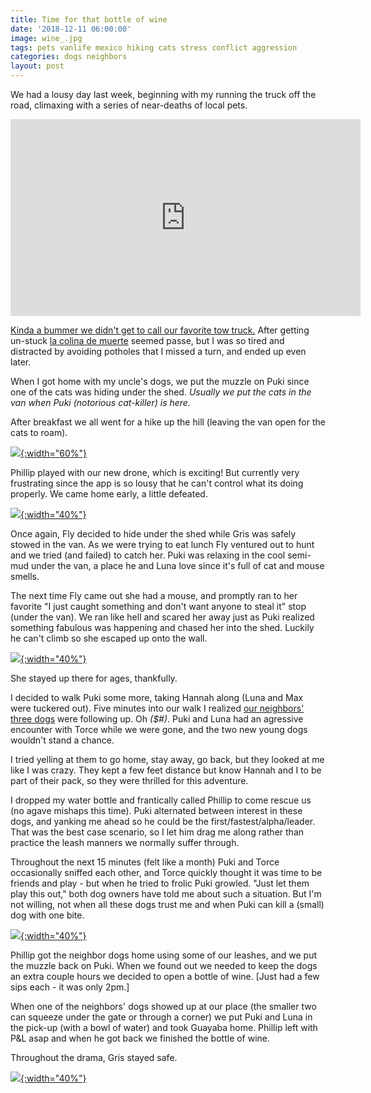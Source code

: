 ```yaml
---
title: Time for that bottle of wine
date: '2018-12-11 06:00:00'
image: wine_.jpg
tags: pets vanlife mexico hiking cats stress conflict aggression
categories: dogs neighbors
layout: post
---
```


We had a lousy day last week, beginning with my running the truck off the road, climaxing with a series of near-deaths of local pets.

<iframe width="560" height="315" src="https://www.youtube-nocookie.com/embed/stuQq7zMjDM" frameborder="0" allow="accelerometer; autoplay; encrypted-media; gyroscope; picture-in-picture" allowfullscreen></iframe>

[Kinda a bummer we didn't get to call our favorite tow truck.](https://reverdecer.annalisagross.com/2018/10/31/van-woes-and-wins-in-mexico/) After getting un-stuck [la colina de muerte](https://reverdecer.annalisagross.com/2018/09/02/la-colina-de-la-muerte/) seemed passe, but I was so tired and distracted by avoiding potholes that I missed a turn, and ended up even later.

When I got home with my uncle's dogs, we put the muzzle on Puki since one of the cats was hiding under the shed. *Usually we put the cats in the van when Puki (notorious cat-killer) is here.*

After breakfast we all went for a hike up the hill (leaving the van open for the cats to roam).

[![](/images/all_dogs_hike_.jpg){:width="60%"}](/images/all_dogs_hike.jpg)

Phillip played with our new drone, which is exciting! But currently very frustrating since the app is so lousy that he can't control what its doing properly. We came home early, a little defeated.

[![](/images/phil_drone_.jpg){:width="40%"}](/images/phil_drone.jpg)

Once again, Fly decided to hide under the shed while Gris was safely stowed in the van. As we were trying to eat lunch Fly ventured out to hunt and we tried (and failed) to catch her. Puki was relaxing in the cool semi-mud under the van, a place he and Luna love since it's full of cat and mouse smells.

The next time Fly came out she had a mouse, and promptly ran to her favorite "I just caught something and don't want anyone to steal it" stop (under the van). We ran like hell and scared her away just as Puki realized something fabulous was happening and chased her into the shed. Luckily he can't climb so she escaped up onto the wall.

[![](/images/fly_wall_.jpg){:width="40%"}](/images/fly_wall.jpg)

She stayed up there for ages, thankfully.

I decided to walk Puki some more, taking Hannah along (Luna and Max were tuckered out). Five minutes into our walk I realized [our neighbors' three dogs](https://reverdecer.annalisagross.com/2018/12/04/saying-goodbye-to-booker/) were following up. Oh *($#)*. Puki and Luna had an agressive encounter with Torce while we were gone, and the two new young dogs wouldn't stand a chance.

I tried yelling at them to go home, stay away, go back, but they looked at me like I was crazy. They kept a few feet distance but know Hannah and I to be part of their pack, so they were thrilled for this adventure.

I dropped my water bottle and frantically called Phillip to come rescue us (no agave mishaps this time). Puki alternated between interest in these dogs, and yanking me ahead so he could be the first/fastest/alpha/leader. That was the best case scenario, so I let him drag me along rather than practice the leash manners we normally suffer through.

Throughout the next 15 minutes (felt like a month) Puki and Torce occasionally sniffed each other, and Torce quickly thought it was time to be friends and play - but when he tried to frolic Puki growled. "Just let them play this out," both dog owners have told me about such a situation. But I'm not willing, not when all these dogs trust me and when Puki can kill a (small) dog with one bite.

[![](/images/puki_hiking_.jpg){:width="40%"}](/images/puki_hiking.jpg)

Phillip got the neighbor dogs home using some of our leashes, and we put the muzzle back on Puki. When we found out we needed to keep the dogs an extra couple hours we decided to open a bottle of wine. [Just had a few sips each - it was only 2pm.]

When one of the neighbors' dogs showed up at our place (the smaller two can squeeze under the gate or through a corner) we put Puki and Luna in the pick-up (with a bowl of water) and took Guayaba home. Phillip left with P&L asap and when he got back we finished the bottle of wine.

Throughout the drama, Gris stayed safe.

[![](/images/gris_safe_.jpg){:width="40%"}](/images/gris_safe.jpg)